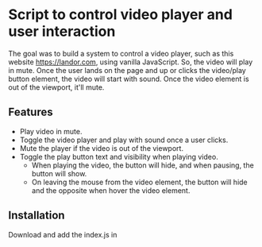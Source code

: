 # Script to control video player and user interaction
The goal was to build a system to control a video player, such as this website https://landor.com, using vanilla JavaScript. So, the video will play in mute. Once the user lands on the page and up or clicks the video/play button element, the video will start with sound. Once the video element is out of the viewport, it'll mute. 

## Features
- Play video in mute.
- Toggle the video player and play with sound once a user clicks.
- Mute the player if the video is out of the viewport.
- Toggle the play button text and visibility when playing video.
  - When playing the video, the button will hide, and when pausing, the button will show.
  - On leaving the mouse from the video element, the button will hide and the opposite when hover the video element.
 
## Installation
Download and add the index.js in <script> tag before the </body>. You can change the file name to whatever you want. 

### Prerequisite
* An HTML <video> element with a valid video source.
* The video element should have "muted" and "loop" attributes.
* A wrapper ( div, section etc. ) element to wrap the video and a button element inside it.
* The video element should have an ID "video".

### Initialization
To initialize the function, create an instance of the class "VideoPlay". Make sure to pass the wrapper element and the button element as parameters. 

### Example 
//play button element </br>
const playBtn = document.querySelector(".playBtn");

//video element wrapper </br>
const videoWrapper = document.querySelector(".video-wrapper");

//initialization of the constructor to make the video element functional </br>
const videoPlay = new VideoPlay(videoWrapper, playBtn);
